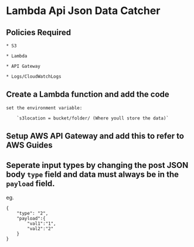 # Lambda Api Json Data Catcher

## Policies Required

	* S3
	
	* Lambda
	
	* API Gateway
	
	* Logs/CloudWatchLogs

## Create a Lambda function and add the code

	set the environment variable:

		`s3location = bucket/folder/ (Where youll store the data)`
	
## Setup AWS API Gateway and add this to refer to AWS Guides

## Seperate input types by changing the post JSON body `type` field and data must always be in the `payload` field.

eg.

	{
		"type": "2",
		"payload":{
			"val1":"1",
			"val2":"2"
		}
	}	